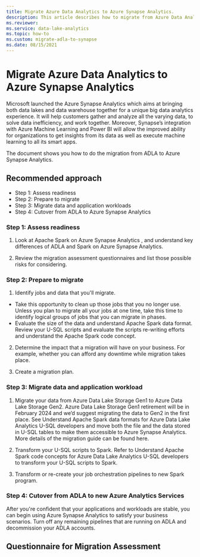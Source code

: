 ```yaml
---
title: Migrate Azure Data Analytics to Azure Synapse Analytics.
description: This article describes how to migrate from Azure Data Analytics to Azure Synapse Analytics.
ms.reviewer: 
ms.service: data-lake-analytics
ms.topic: how-to
ms.custom: migrate-adla-to-synapse
ms.date: 08/15/2021
---
```


# Migrate Azure Data Analytics to Azure Synapse Analytics

Microsoft launched the Azure Synapse Analytics which aims at bringing both data lakes and data warehouse together for a unique big data analytics experience. It will help customers gather and analyze all the varying data, to solve data inefficiency, and work together. Moreover, Synapse’s integration with Azure Machine Learning and Power BI will allow the improved ability for organizations to get insights from its data as well as execute machine learning to all its smart apps. 

The document shows you how to do the migration from ADLA to Azure Synapse Analytics. 

## Recommended approach
- Step 1: Assess readiness
- Step 2: Prepare to migrate
- Step 3: Migrate data and application workloads
- Step 4: Cutover from ADLA to Azure Synapse Analytics

### Step 1: Assess readiness

1. Look at  Apache Spark on Azure Synapse Analytics , and understand key differences of ADLA and Spark on Azure Synapse Analytics. 

2. Review the migration assessment questionnaires and list those possible risks for considering. 

### Step 2: Prepare to migrate

1.	Identify jobs and data that you'll migrate.
-	Take this opportunity to clean up those jobs that you no longer use. Unless you plan to migrate all your jobs at one time, take this time to identify logical groups of jobs that you can migrate in phases.
-	Evaluate the size of the data and understand Apache Spark data format. Review your U-SQL scripts and evaluate the scripts re-writing efforts and understand the Apache Spark code concept.

2.	Determine the impact that a migration will have on your business. For example, whether you can afford any downtime while migration takes place.

3.	Create a migration plan.

### Step 3: Migrate data and application workload

1.	Migrate your data from Azure Data Lake Storage Gen1 to Azure Data Lake Storage Gen2.
    Azure Data Lake Storage Gen1 retirement will be in February 2024 and we’d suggest migrating the data to Gen2 in the first place. See Understand Apache Spark data formats for Azure Data Lake Analytics U-SQL developers and move both the file and the data stored in U-SQL tables to make them accessible to Azure Synapse Analytics.  More details of the migration guide can be found here. 

2.	Transform your U-SQL scripts to Spark. 
    Refer to   Understand Apache Spark code concepts for Azure Data Lake Analytics U-SQL developers   to transform your U-SQL scripts to Spark. 

3.	Transform or re-create  your job orchestration pipelines to new Spark program.

### Step 4: Cutover from ADLA to new Azure Analytics Services

After you're confident that your applications and workloads are stable, you can begin using Azure Synapse Analytics to satisfy your business scenarios. Turn off any remaining pipelines that are running on ADLA and decommission your ADLA accounts.

## Questionnaire for Migration Assessment 